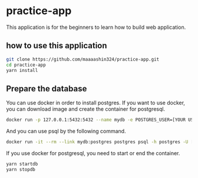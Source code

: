 # practice-app

This application is for the beginners to learn how to build web application.

## how to use this application

```bash
git clone https://github.com/maaaashin324/practice-app.git
cd practice-app
yarn install
```

## Prepare the database

You can use docker in order to install postgres.
If you want to use docker, you can download image and create the container for postgresql.

```bash
docker run -p 127.0.0.1:5432:5432 --name mydb -e POSTGRES_USER=[YOUR USER NAME] -d postgres
```

And you can use psql by the following command.

```bash
docker run -it --rm --link mydb:postgres postgres psql -h postgres -U [YOUR USER NAME]
```

If you use docker for postgresql, you need to start or end the container.

```bash
yarn startdb
yarn stopdb
```
